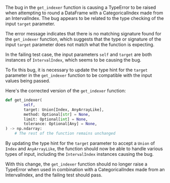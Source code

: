 The bug in the `get_indexer` function is causing a TypeError to be raised when attempting to round a DataFrame with a CategoricalIndex made from an IntervalIndex. The bug appears to be related to the type checking of the input `target` parameter.

The error message indicates that there is no matching signature found for the `get_indexer` function, which suggests that the type or signature of the input `target` parameter does not match what the function is expecting.

In the failing test case, the input parameters `self` and `target` are both instances of `IntervalIndex`, which seems to be causing the bug.

To fix this bug, it is necessary to update the type hint for the `target` parameter in the `get_indexer` function to be compatible with the input values being passed.

Here's the corrected version of the `get_indexer` function:

```python
def get_indexer(
        self,
        target: Union[Index, AnyArrayLike],
        method: Optional[str] = None,
        limit: Optional[int] = None,
        tolerance: Optional[Any] = None,
) -> np.ndarray:
    # The rest of the function remains unchanged
```

By updating the type hint for the `target` parameter to accept a `Union` of `Index` and `AnyArrayLike`, the function should now be able to handle various types of input, including the `IntervalIndex` instances causing the bug.

With this change, the `get_indexer` function should no longer raise a TypeError when used in combination with a CategoricalIndex made from an IntervalIndex, and the failing test should pass.